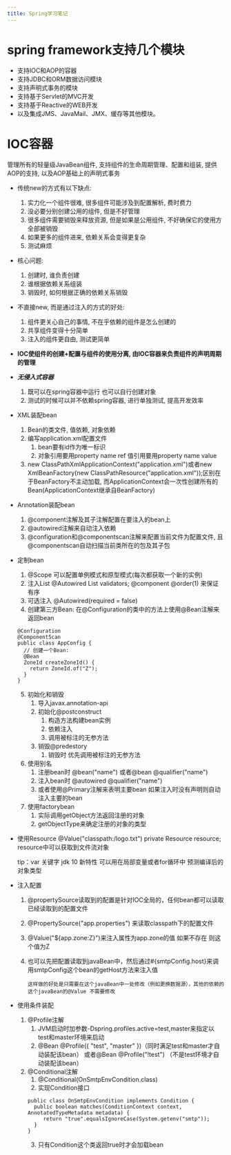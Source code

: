 ```yaml
---
title: Spring学习笔记
---
```


# spring framework支持几个模块
  * 支持IOC和AOP的容器
  * 支持JDBC和ORM数据访问模块
  * 支持声明式事务的模块
  * 支持基于Servlet的MVC开发
  * 支持基于Reactive的WEB开发
  * 以及集成JMS、JavaMail、JMX、缓存等其他模块。
  
# IOC容器 
管理所有的轻量级JavaBean组件, 支持组件的生命周期管理、配置和组装, 提供AOP的支持, 以及AOP基础上的声明式事务  
* 传统new的方式有以下缺点:
  1. 实力化一个组件很难, 很多组件可能涉及到配置解析, 费时费力
  2. 没必要分别创建公用的组件, 但是不好管理
  3. 很多组件需要销毁来释放资源, 但是如果是公用组件, 不好确保它的使用方全部被销毁
  4. 如果更多的组件进来, 依赖关系会变得更复杂
  5. 测试麻烦
* 核心问题:
  1. 创建时, 谁负责创建
  2. 谁根据依赖关系组装
  3. 销毁时, 如何根据正确的依赖关系销毁
* 不直接new, 而是通过注入的方式的好处:
  1. 组件更关心自己的事情, 不在乎依赖的组件是怎么创建的
  2. 共享组件变得十分简单
  3. 注入的组件更自由, 测试更简单
* **IOC使组件的创建+配置与组件的使用分离, 由IOC容器来负责组件的声明周期的管理**
* ***无侵入式容器***
  1. 既可以在spring容器中运行 也可以自行创建对象
  2. 测试的时候可以并不依赖spring容器, 进行单独测试, 提高开发效率
* XML装配bean
  1. Bean的类文件, 值依赖, 对象依赖
  2. 编写application.xml配置文件
     1. bean要有id作为唯一标识
     2. 对象引用要用property name ref 值引用要用property name value
  3. new ClassPathXmlApplicationContext("application.xml")或者new XmlBeanFactory(new ClassPathResource("application.xml"));区别在于BeanFactory不主动加载, 而ApplicationContext会一次性创建所有的Bean(ApplicationContext继承自BeanFactory)
* Annotation装配bean
  1. @component注解及其子注解配置在要注入的bean上
  2. @autowired注解来自动注入依赖
  3. @configuration和@componentscan注解来配置当前文件为配置文件, 且@componentscan自动扫描当前类所在的包及其子包
* 定制bean
  1. @Scope 可以配置单例模式和原型模式(每次都获取一个新的实例)
  2. 注入List @Autowired List<Validator> validators; @component @order(1) 来保证有序  
  3. 可选注入 @Autowired(required = false)
  4. 创建第三方Bean: 在@Configuration的类中的方法上使用@Bean注解来返回bean
   
    ```
    @Configuration
    @ComponentScan
    public class AppConfig {
      // 创建一个Bean:
      @Bean
      ZoneId createZoneId() {
        return ZoneId.of("Z");
      }
    }
    ```
  5. 初始化和销毁  
     1. 导入javax.annotation-api
     2. 初始化@postconstruct
         1. 构造方法构建bean实例
         2. 依赖注入
         3. 调用被标注的无参方法
     3. 销毁@predestory
         1. 销毁时 优先调用被标注的无参方法
  6. 使用别名
     1. 注册bean时 @bean("name") 或者@bean @qualifier("name")
     2. 注入bean时 @autowired @qualifier("name")
     3. 或者使用@Primary注解来表明主要bean 如果注入时没有声明则自动注入主要的bean
  7. 使用factorybean
     1. 实际调用getObject方法返回注册的对象
     2. getObjectType来确定注册的对象的类型
* 使用Resource
@Value("classpath:/logo.txt") private Resource resource; resource中可以获取到文件流对象

    tip：var 关键字 jdk 10 新特性 可以用在局部变量或者for循环中 预测编译后的对象类型
* 注入配置
  1. @propertySource读取到的配置是针对IOC全局的，任何bean都可以读取已经读取到的配置文件
  2. @PropertySource("app.properties") 来读取classpath下的配置文件
  3. @Value("${app.zone:Z}")来注入属性为app.zone的值 如果不存在 则这个值为Z
  4. 也可以先把配置读取到javaBean中，然后通过#{smtpConfig.host}来调用smtpConfig这个bean的getHost方法来注入值
     
         这样做的好处是只需要在这个javaBean中一处修改（例如更换数据源），其他的依赖的这个javaBean的@Value 不需要修改
* 使用条件装配
  1. @Profile注解
     1. JVM启动时加参数-Dspring.profiles.active=test,master来指定以test和master环境来启动
     2. @Bean @Profile({ "test", "master" })（同时满足test和master才自动装配该bean） 或者@Bean @Profile("!test") （不是test环境才自动装配该bean）
  2. @Conditional注解
     1. @Conditional(OnSmtpEnvCondition.class)
     2. 实现Condition接口
     ```
     public class OnSmtpEnvCondition implements Condition {
       public boolean matches(ConditionContext context, AnnotatedTypeMetadata metadata) {
          return "true".equalsIgnoreCase(System.getenv("smtp"));
       }
     }
     ```
     3. 只有Condition这个类返回true时才会加载bean
  





